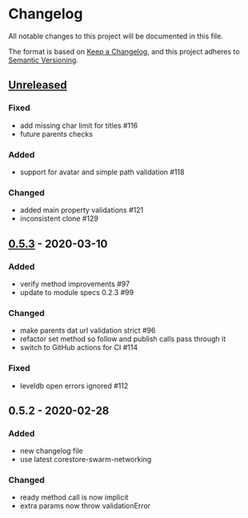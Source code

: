 # Changelog
All notable changes to this project will be documented in this file.

The format is based on [Keep a Changelog](https://keepachangelog.com/en/1.0.0/),
and this project adheres to [Semantic Versioning](https://semver.org/spec/v2.0.0.html).

## [Unreleased]
### Fixed
- add missing char limit for titles #116
- future parents checks

### Added
- support for avatar and simple path validation #118

### Changed
- added main property validations #121
- inconsistent clone #129

## [0.5.3] - 2020-03-10
### Added
- verify method improvements #97
- update to module specs 0.2.3 #99

### Changed
- make parents dat url validation strict #96
- refactor set method so follow and publish calls pass through it
- switch to GitHub actions for CI #114

### Fixed
- leveldb open errors ignored #112

## 0.5.2 - 2020-02-28
### Added
- new changelog file
- use latest corestore-swarm-networking

### Changed
- ready method call is now implicit
- extra params now throw validationError

[Unreleased]: https://github.com/p2pcommons/sdk-js/compare/v0.5.3...HEAD
[0.5.3]: https://github.com/p2pcommons/sdk-js/compare/v0.5.2...v0.5.3
